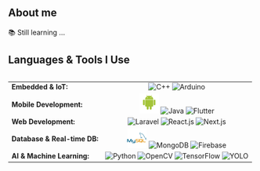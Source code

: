 <h2 align="left">About me</h2>
<p align="left">📚 Still learning ...</p>

<h2 align="left">Languages & Tools I Use</h2>

<table align="left" cellpadding="8">
  <tr>
    <td align="left"><strong>Embedded & IoT:</strong></td>
    <td align="center">
      <img src="https://cdn.jsdelivr.net/gh/devicons/devicon/icons/cplusplus/cplusplus-original.svg" height="40" alt="C++" />
      <img src="https://cdn.worldvectorlogo.com/logos/arduino-1.svg" height="40" alt="Arduino" />
    </td>
  </tr>
  <tr>
    <td align="left"><strong>Mobile Development:</strong></td>
    <td align="center">
      <img src="https://raw.githubusercontent.com/devicons/devicon/master/icons/android/android-original-wordmark.svg" height="40" alt="Android" />
      <img src="https://cdn.jsdelivr.net/gh/devicons/devicon/icons/java/java-original.svg" height="40" alt="Java" />
      <img src="https://www.vectorlogo.zone/logos/flutterio/flutterio-icon.svg" height="40" alt="Flutter" />
    </td>
  </tr>
  <tr>
    <td align="left"><strong>Web Development:</strong></td>
    <td align="center">
      <img src="https://cdn.jsdelivr.net/gh/devicons/devicon/icons/laravel/laravel-original.svg" height="40" alt="Laravel" />
      <img src="https://cdn.jsdelivr.net/gh/devicons/devicon/icons/react/react-original.svg" height="40" alt="React.js" />
      <img src="https://cdn.jsdelivr.net/gh/devicons/devicon/icons/nextjs/nextjs-original.svg" height="40" alt="Next.js" />
    </td>
  </tr>
  <tr>
    <td align="left"><strong>Database & Real-time DB:</strong></td>
    <td align="center">
      <img src="https://raw.githubusercontent.com/devicons/devicon/master/icons/mysql/mysql-original-wordmark.svg" height="40" alt="MySQL" />
      <img src="https://cdn.jsdelivr.net/gh/devicons/devicon/icons/mongodb/mongodb-original.svg" height="40" alt="MongoDB" />
      <img src="https://cdn.jsdelivr.net/gh/devicons/devicon/icons/firebase/firebase-plain.svg" height="40" alt="Firebase" />
    </td>
  </tr>
  <tr>
    <td align="left"><strong>AI & Machine Learning:</strong></td>
    <td align="center">
      <img src="https://cdn.jsdelivr.net/gh/devicons/devicon/icons/python/python-original.svg" height="40" alt="Python" />
      <img src="https://www.vectorlogo.zone/logos/opencv/opencv-icon.svg" height="40" alt="OpenCV" />
      <img src="https://cdn.jsdelivr.net/gh/devicons/devicon/icons/tensorflow/tensorflow-original.svg" height="40" alt="TensorFlow" />
      <img src="https://raw.githubusercontent.com/ultralytics/assets/main/ultralytics-logo.svg" height="40" alt="YOLO" />
    </td>
  </tr>
</table>
